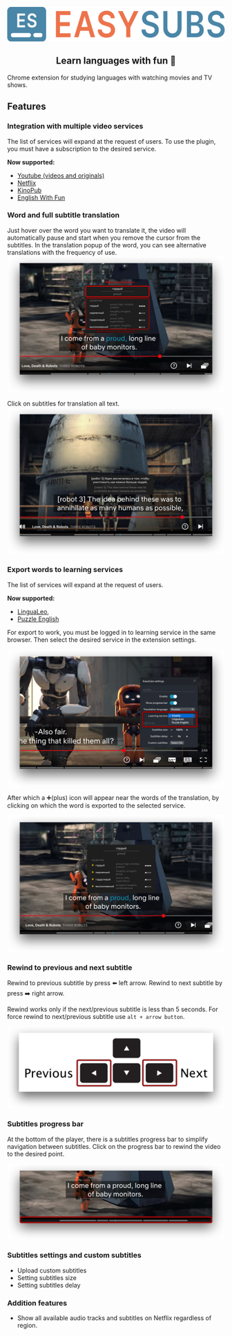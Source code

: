 <p align="center">
  <img height="80" src="./logo.png">
</p>
<p align="center">
  <h2 align="center">Learn languages with fun 🎉</h2>
</p>

Chrome extension for studying languages with watching movies and TV shows.

## Features

### Integration with multiple video services

The list of services will expand at the request of users.
To use the plugin, you must have a subscription to the desired service.

**Now supported:**

- [Youtube (videos and originals)](https://www.youtube.com)
- [Netflix](https://www.netflix.com)
- [KinoPub](https://kino.pub)
- [English With Fun](https://english-with-fun.com)

### Word and full subtitle translation

Just hover over the word you want to translate it, the video will automatically pause and start when you remove the cursor from the subtitles.
In the translation popup of the word, you can see alternative translations with the frequency of use.
![word translation](screenshots/word.png)

Click on subtitles for translation all text.
![word translation](screenshots/full-sub.png)

### Export words to learning services

The list of services will expand at the request of users.

**Now supported:**

- [LinguaLeo](https://lingualeo.com),
- [Puzzle English](https://puzzle-english.com)

For export to work, you must be logged in to learning service in the same browser. Then select the desired service in the extension settings.

![word translation](screenshots/select-service.png)

After which a ➕(plus) icon will appear near the words of the translation, by clicking on which the word is exported to the selected service.

![word translation](screenshots/export-to-service.png)

### Rewind to previous and next subtitle

Rewind to previous subtitle by press ⬅️ left arrow.
Rewind to next subtitle by press ➡️ right arrow.

Rewind works only if the next/previous subtitle is less than 5 seconds. For force rewind to next/previous subtitle use `alt + arrow button`.

![word translation](screenshots/navigation.png)

### Subtitles progress bar

At the bottom of the player, there is a subtitles progress bar to simplify navigation between subtitles.
Click on the progress bar to rewind the video to the desired point.

![word translation](screenshots/progressbar.png)

### Subtitles settings and custom subtitles

- Upload custom subtitles
- Setting subtitles size
- Setting subtitles delay

### Addition features

- Show all available audio tracks and subtitles on Netflix regardless of region.
